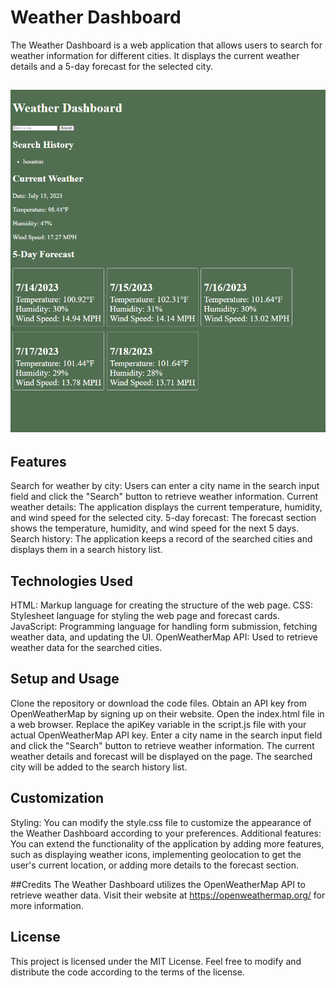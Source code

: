 
# Weather Dashboard
The Weather Dashboard is a web application that allows users to search for weather information for different cities. It displays the current weather details and a 5-day forecast for the selected city.
## ![alt.text](./sc.png)

## Features
Search for weather by city: Users can enter a city name in the search input field and click the "Search" button to retrieve weather information.
Current weather details: The application displays the current temperature, humidity, and wind speed for the selected city.
5-day forecast: The forecast section shows the temperature, humidity, and wind speed for the next 5 days.
Search history: The application keeps a record of the searched cities and displays them in a search history list.

## Technologies Used
HTML: Markup language for creating the structure of the web page.
CSS: Stylesheet language for styling the web page and forecast cards.
JavaScript: Programming language for handling form submission, fetching weather data, and updating the UI.
OpenWeatherMap API: Used to retrieve weather data for the searched cities.
## Setup and Usage
Clone the repository or download the code files.
Obtain an API key from OpenWeatherMap by signing up on their website.
Open the index.html file in a web browser.
Replace the apiKey variable in the script.js file with your actual OpenWeatherMap API key.
Enter a city name in the search input field and click the "Search" button to retrieve weather information.
The current weather details and forecast will be displayed on the page.
The searched city will be added to the search history list.

## Customization
Styling: You can modify the style.css file to customize the appearance of the Weather Dashboard according to your preferences.
Additional features: You can extend the functionality of the application by adding more features, such as displaying weather icons, implementing geolocation to get the user's current location, or adding more details to the forecast section.

##Credits
The Weather Dashboard utilizes the OpenWeatherMap API to retrieve weather data. Visit their website at https://openweathermap.org/ for more information.

## License
This project is licensed under the MIT License. Feel free to modify and distribute the code according to the terms of the license.